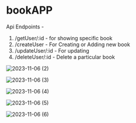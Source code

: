 # bookAPP

Api Endpoints - <br />
 1) /getUser/:id - for showing specific book <br/>
 2) /createUser - For Creating or Adding new book <br />
 3) /updateUser/:id - For updating <br />
 4) /deleteUser/:id - Delete a particular book  <br />





![2023-11-06 (2)](https://github.com/Aman2907/bookAPP/assets/74008888/1d746db8-577e-4833-a5c1-b9d4be5746b0)



![2023-11-06 (3)](https://github.com/Aman2907/bookAPP/assets/74008888/09cdfd2d-e4a1-4e77-ab8b-d08565ee0c7c)


![2023-11-06 (4)](https://github.com/Aman2907/bookAPP/assets/74008888/493a25c3-e4c4-4e20-b48c-df77f73ec722)


![2023-11-06 (5)](https://github.com/Aman2907/bookAPP/assets/74008888/b2fc6ccd-14fd-42af-a251-9359c0942b11)



![2023-11-06 (6)](https://github.com/Aman2907/bookAPP/assets/74008888/0cedffa4-af1e-4af9-9774-74a88778d567)



